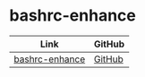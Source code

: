 

# bashrc-enhance

| Link | GitHub |
| --- | --- |
| [bashrc-enhance](https://samwhelp.github.io/bashrc-enhance/) | [GitHub](https://github.com/samwhelp/bashrc-enhance) |
